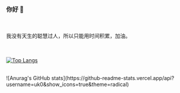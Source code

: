 ### 你好 👋
<br>
<br>
我没有天生的聪慧过人，所以只能用时间积累，加油。

<br>
<br>
<br>

[![Top Langs](https://github-readme-stats.vercel.app/api/top-langs/?username=uk0&layout=compact)](https://github.com/Christmas/github-readme-stats)

<br>
![Anurag's GitHub stats](https://github-readme-stats.vercel.app/api?username=uk0&show_icons=true&theme=radical)


<!--START_SECTION:waka-->
<!--END_SECTION:waka-->
